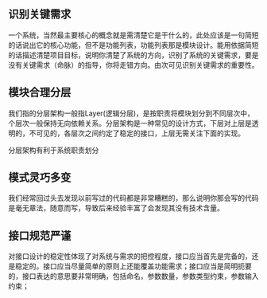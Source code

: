 ## 识别关键需求

一个系统，当然最主要核心的概念就是需清楚它是干什么的，此处应该是一句简短的话说出它的核心功能，但不是功能列表，功能列表那是模块设计。能用依据简短的话描述清楚项目目标，说明你清楚了系统的方向，识别了系统的关键需求，要是没有关键需求（命脉）的指导，你将走错方向。由次可见识别关键需求的重要性。

## 模块合理分层

我们指的分层架构一般指Layer\(逻辑分层\)，是按职责将模块划分到不同层次中，个层次一般保持无向依赖关系。分层架构是一种常见的设计方式，下层对上层是透明的，不可见的，各层次之间约定了稳定的接口，上层无需关注下面的实现。

分层架构有利于系统职责划分

## 模式灵巧多变

我们经常回过头去发现以前写过的代码都是非常糟糕的，那么说明你那会写的代码是毫无章法，随意而写，导致后来经验丰富了会发现其没有技术含量。

## 接口规范严谨

对接口设计的稳定性体现了对系统与需求的把控程度，接口应当首先是完备的，还是稳定的。接口应当尽量简单的原则上还能覆盖功能需求；接口应当是简明扼要的，接口表达的意思要非常明确，包括命名，参数数量，参数类型约束，参数输入约束；

